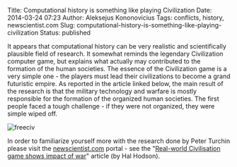 Title: Computational history is something like playing Civilization
Date: 2014-03-24 07:23
Author: Aleksejus Kononovicius
Tags: conflicts, history, newscientist.com
Slug: computational-history-is-something-like-playing-civilization
Status: published

It appears that computational history can be very
realistic and scientifically plausible field of research. It somewhat
reminds the legendary Civilization computer game, but explains what
actually may contributed to the formation of the human societies. The
essence of the Civilization game is a very simple one - the players must
lead their civilizations to become a grand futuristic empire. As
reported in the article linked below, the main result of the research
is that the military technology and warfare is mostly responsible for
the formation of the organized human societies. The first people faced a
tough challenge - if they were not organized, they were simple wiped
off.

![freeciv]({static}/uploads/2014/comp-history-freeciv.jpg)

In order to familiarize yourself more with the research done by Peter
Turchin please visit the
[newscientist.com](https://www.newscientist.com/) portal - see the
"[Real-world Civilisation game shows impact of
war](https://www.newscientist.com/article/dn24262-realworld-civilisation-game-shows-impact-of-war.html)"
article (by Hal Hodson).


